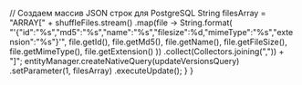 
// Создаем массив JSON строк для PostgreSQL
        String filesArray = "ARRAY[" + shuffleFiles.stream()
            .map(file -> String.format(
                "'{\"id\":\"%s\",\"md5\":\"%s\",\"name\":\"%s\",\"filesize\":%d,\"mimeType\":\"%s\",\"extension\":\"%s\"}'",
                file.getId(), 
                file.getMd5(), 
                file.getName(),
                file.getFileSize(), 
                file.getMimeType(), 
                file.getExtension()
            ))
            .collect(Collectors.joining(",")) + "]";
        entityManager.createNativeQuery(updateVersionsQuery)
            .setParameter(1, filesArray)
            .executeUpdate();
    }
}
